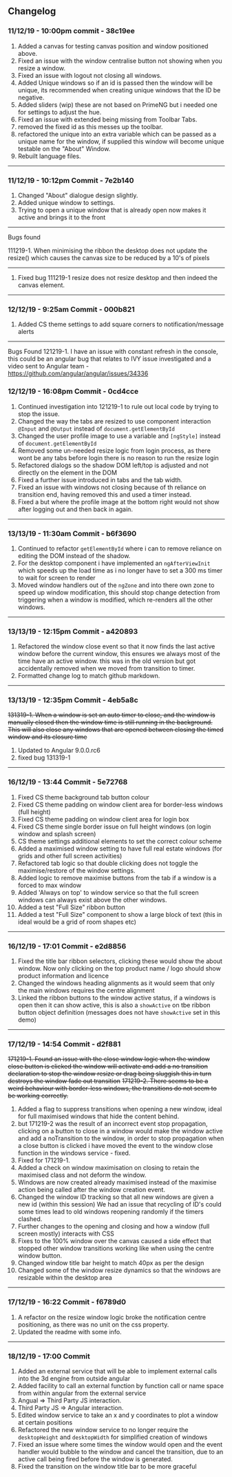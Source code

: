 ## Changelog

### 11/12/19 - 10:00pm commit - 38c19ee

1. Added a canvas for testing canvas position and window positioned above.
2. Fixed an issue with the window centralise button not showing when you resize a window.
3. Fixed an issue with logout not closing all windows.
4. Added Unique windows so if an id is passed then the window will be unique, its recommended when creating unique windows that the ID be negative.
5. Added sliders (wip) these are not based on PrimeNG but i needed one for settings to adjust the hue.
6. Fixed an issue with extended being missing from Toolbar Tabs.
7. removed the fixed id as this messes up the toolbar.
8. refactored the unique into an extra variable which can be passed as a unique name for the window, if supplied this window will become unique testable on the "About" Window.
9. Rebuilt language files.

---
### 11/12/19 - 10:12pm Commit - 7e2b140

1. Changed "About" dialogue design slightly.
2. Added unique window to settings.
3. Trying to open a unique window that is already open now makes it active and brings it to the front

---
Bugs found 

111219-1. When minimising the ribbon the desktop does not update the resize() which causes the canvas size to be reduced by a 10's of pixels

---
1. Fixed bug 111219-1 resize does not resize desktop and then indeed the canvas element.
---
### 12/12/19 - 9:25am Commit - 000b821

1. Added CS theme settings to add square corners to notification/message alerts

---
Bugs Found
121219-1. I have an issue with constant refresh in the console, this could be an angular bug that relates to IVY issue investigated and a video sent to Angular team - https://github.com/angular/angular/issues/34336

### 12/12/19 - 16:08pm Commit - 0cd4cce

1. Continued investigation into 121219-1 to rule out local code by trying to stop the issue.
2. Changed the way the tabs are resized to use component interaction `@Input` and `@Output` instead of `document.getElementById`
3. Changed the user profile image to use a variable and `[ngStyle]` instead of `document.getElementById`
4. Removed some un-needed resize logic from login process, as there wont be any tabs before login there is no reason to run the resize login
5. Refactored dialogs so the shadow DOM left/top is adjusted and not directly on the element in the DOM
6. Fixed a further issue introduced in tabs and the tab width.
7. Fixed an issue with windows not closing because of th reliance on transition end, having removed this and used a timer instead.
8. Fixed a but where the profile image at the bottom right would not show after logging out and then back in again.
---
### 13/13/19 - 11:30am Commit - b6f3690

1. Continued to refactor `getElementById` where i can to remove reliance on editing the DOM instead of the shadow.
2. For the desktop component i have implemented an `ngAfterViewInit` which speeds up the load time as i no longer have to set a 300 ms timer to wait for screen to render
3. Moved window handlers out of the `ngZone` and into there own zone to speed up window modification, this should stop change detection from triggering when a window is modified, which re-renders all the other windows.
---
### 13/13/19 - 12:15pm Commit - a420893

1. Refactored the window close event so that it now finds the last active window before the current window, this ensures we always most of the time have an active window. this was in the old version but got accidentally removed when we moved from transition to timer.
2. Formatted change log to match github markdown.
---
### 13/13/19 - 12:35pm Commit - 4eb5a8c

~~131319-1. When a window is set an auto timer to close, and the window is manually closed then the window time is still running in the background. This will also close any windows that are opened between closing the timed window and its closure time~~

1. Updated to Angular 9.0.0.rc6
2. fixed bug 131319-1
---
### 16/12/19 - 13:44 Commit - 5e72768

1. Fixed CS theme background tab button colour
2. Fixed CS theme padding on window client area for border-less windows (full height)
3. Fixed CS theme padding on window client area for login box
4. Fixed CS theme single border issue on full height windows (on login window and splash screen)
5. CS theme settings additional elements to set the correct colour scheme
6. Added a maximised window setting to have full real estate windows (for grids and other full screen activities)
7. Refactored tab logic so that double clicking does not toggle the maximise/restore of the window settings.
8. Added logic to remove maximise buttons from the tab if a window is a forced to max window
9. Added 'Always on top' to window service so that the full screen windows can always exist above the other windows.
10. Added a test "Full Size" ribbon button
11. Added a test "Full Size" component to show a large block of text (this in ideal would be a grid of room shapes etc)
---
### 16/12/19 - 17:01 Commit - e2d8856

1. Fixed the title bar ribbon selectors, clicking these would show the about window. Now only clicking on the top product name / logo should show product information and licence
2. Changed the windows heading alignments as it would seem that only the main windows requires the centre alignment
3. Linked the ribbon buttons to the window active status, if a windows is open then it can show active, this is also a `showActive` on tbe ribbon button object definition (messages does not have `showActive` set in this demo)
---
### 17/12/19 - 14:54 Commit - d2f881

~~171219-1. Found an issue with the close window logic when the window close button is clicked the window will activate and add a no transition declaration to stop the window resize or drag being sluggish this in turn destroys the window fade out transition~~
~~171219-2. There seems to be a weird behaviour with border-less windows, the transitions do not seem to be working correctly.~~

1. Added a flag to suppress transitions when opening a new window, ideal for full maximised windows that hide the content behind.
2. but 171219-2 was the result of an incorrect event stop propagation, clicking on a button to close in a window would make the window active and add a noTransition to the window, in order to stop propagation when a close button is clicked i have moved the event to the window close function in the windows service - fixed.
3. Fixed for 171219-1.
4. Added a check on window maximisation on closing to retain the maximised class and not deform the window.
5. Windows are now created already maximised instead of the maximise action being called after the window creation event.
6. Changed the window ID tracking so that all new windows are given a new id (within this session) We had an issue that recycling of ID's could some times lead to old windows reopening randomly if the timers clashed.
7. Further changes to the opening and closing and how a window (full screen mostly) interacts with CSS
8. Fixes to the 100% window over the canvas caused a side effect that stopped other window transitions working like when using the centre window button.
9. Changed window title bar height to match 40px as per the design
10. Changed some of the window resize dynamics so that the windows are resizable within the desktop area
---
### 17/12/19 - 16:22 Commit - f6789d0

1. A refactor on the resize window logic broke the notification centre positioning, as there was no unit on the css property.
2. Updated the readme with some info.
---
### 18/12/19 - 17:00 Commit

1. Added an external service that will be able to implement external calls into the 3d engine from outside angular
2. Added facility to call an external function by function call or name space from within angular from the external service
3. Angual => Third Party JS interaction.
4. Third Party JS => Angular interaction.
5. Edited window service to take an x and y coordinates to plot a window at certain positions
6. Refactored the new window service to no longer require the `desktopHeight` and `desktopWidth` for simplified creation of windows
7. Fixed an issue where some times the window would open and the event handler would bubble to the window and cancel the transition, due to an active call being fired before the window is generated.
8. Fixed the transition on the window title bar to be more graceful
